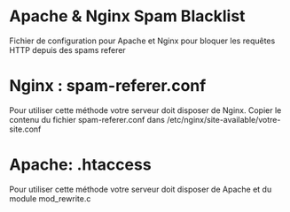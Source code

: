 # Apache & Nginx Spam Blacklist

Fichier de configuration pour Apache et Nginx pour bloquer les requêtes HTTP depuis des spams referer

# Nginx : spam-referer.conf

Pour utiliser cette méthode votre serveur doit disposer de Nginx.
Copier le contenu du fichier spam-referer.conf dans /etc/nginx/site-available/votre-site.conf

# Apache: .htaccess

Pour utiliser cette méthode votre serveur doit disposer de Apache et du module mod_rewrite.c
